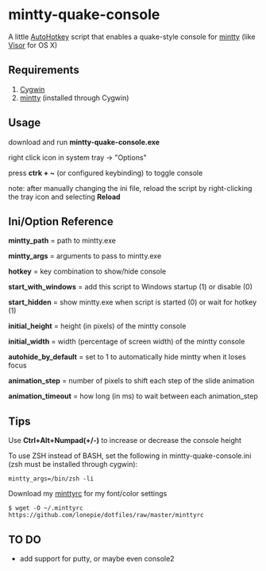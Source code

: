 # mintty-quake-console

A little [AutoHotkey](http://www.autohotkey.com/) script that enables a quake-style console for [mintty](http://code.google.com/p/mintty/) (like [Visor](http://visor.binaryage.com/) for OS X)

## Requirements
1. [Cygwin](http://www.cygwin.com/)
2. [mintty](http://code.google.com/p/mintty/) (installed through Cygwin)

## Usage
download and run **mintty-quake-console.exe**

right click icon in system tray -> "Options"

press **ctrk + ~** (or configured keybinding) to toggle console

note: after manually changing the ini file, reload the script by right-clicking the tray icon and selecting **Reload**

## Ini/Option Reference
**mintty_path** = path to mintty.exe  

**mintty_args** = arguments to pass to mintty.exe  

**hotkey** = key combination to show/hide console

**start_with_windows** = add this script to Windows startup (1) or disable (0)

**start_hidden** = show mintty.exe when script is started (0) or wait for hotkey (1)  

**initial_height** = height (in pixels) of the mintty console  

**initial_width** = width (percentage of screen width) of the mintty console  

**autohide_by_default** = set to 1 to automatically hide mintty when it loses focus

**animation_step** = number of pixels to shift each step of the slide animation  

**animation_timeout** = how long (in ms) to wait between each animation_step

## Tips

Use **Ctrl+Alt+Numpad(+/-)** to increase or decrease the console height

To use ZSH instead of BASH, set the following in mintty-quake-console.ini (zsh must be installed through cygwin):

	mintty_args=/bin/zsh -li

Download my [minttyrc](https://github.com/lonepie/dotfiles/raw/master/minttyrc) for my font/color settings

	$ wget -O ~/.minttyrc https://github.com/lonepie/dotfiles/raw/master/minttyrc

## TO DO
* add support for putty, or maybe even console2
